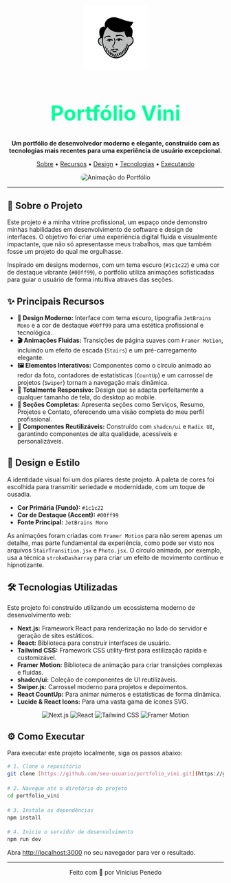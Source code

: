 <br/>
<div align="center">
  <img src="public/assets/face.png" width="150" alt="Logo">
  <h1 align="center" style="color: #00ff99; font-size: 3rem;">Portfólio Vini</h1>
  <p align="center">
    <strong>Um portfólio de desenvolvedor moderno e elegante, construído com as tecnologias mais recentes para uma experiência de usuário excepcional.</strong>
  </p>
  <p align="center">
    <a href="#-sobre-o-projeto">Sobre</a> •
    <a href="#-principais-recursos">Recursos</a> •
    <a href="#-design-e-estilo">Design</a> •
    <a href="#-tecnologias-utilizadas">Tecnologias</a> •
    <a href="#-como-executar">Executando</a>
  </p>
</div>

<div align="center">
  <img src="https://media3.giphy.com/media/v1.Y2lkPTc5MGI3NjExdXB4d2c3MmF0eHl2ZjRrZjNxdmZpd3lvYmxoNHEwNTgzZGlsM2J1dCZlcD12MV9pbnRlcm5hbF9naWZfYnlfaWQmY3Q9Zw/VVvcpqq3R34dClYgee/giphy.gif" alt="Animação do Portfólio" style="border-radius: 10px;"/>
</div>

---

## 🚀 Sobre o Projeto

Este projeto é a minha vitrine profissional, um espaço onde demonstro minhas habilidades em desenvolvimento de software e design de interfaces. O objetivo foi criar uma experiência digital fluida e visualmente impactante, que não só apresentasse meus trabalhos, mas que também fosse um projeto do qual me orgulhasse.

Inspirado em designs modernos, com um tema escuro (`#1c1c22`) e uma cor de destaque vibrante (`#00ff99`), o portfólio utiliza animações sofisticadas para guiar o usuário de forma intuitiva através das seções.

## ✨ Principais Recursos

- **🎨 Design Moderno:** Interface com tema escuro, tipografia `JetBrains Mono` e a cor de destaque `#00ff99` para uma estética profissional e tecnológica.
- **🎬 Animações Fluidas:** Transições de página suaves com `Framer Motion`, incluindo um efeito de escada (`Stairs`) e um pré-carregamento elegante.
- **🖼️ Elementos Interativos:** Componentes como o círculo animado ao redor da foto, contadores de estatísticas (`CountUp`) e um carrossel de projetos (`Swiper`) tornam a navegação mais dinâmica.
- **📱 Totalmente Responsivo:** Design que se adapta perfeitamente a qualquer tamanho de tela, do desktop ao mobile.
- **📂 Seções Completas:** Apresenta seções como Serviços, Resumo, Projetos e Contato, oferecendo uma visão completa do meu perfil profissional.
- **💼 Componentes Reutilizáveis:** Construído com `shadcn/ui` e `Radix UI`, garantindo componentes de alta qualidade, acessíveis e personalizáveis.

## 🎨 Design e Estilo

A identidade visual foi um dos pilares deste projeto. A paleta de cores foi escolhida para transmitir seriedade e modernidade, com um toque de ousadia.

- **Cor Primária (Fundo):** `#1c1c22`
- **Cor de Destaque (Accent):** `#00ff99`
- **Fonte Principal:** `JetBrains Mono`

As animações foram criadas com `Framer Motion` para não serem apenas um detalhe, mas parte fundamental da experiência, como pode ser visto nos arquivos `StairTransition.jsx` e `Photo.jsx`. O círculo animado, por exemplo, usa a técnica `strokeDasharray` para criar um efeito de movimento contínuo e hipnotizante.

## 🛠️ Tecnologias Utilizadas

Este projeto foi construído utilizando um ecossistema moderno de desenvolvimento web:

- **Next.js:** Framework React para renderização no lado do servidor e geração de sites estáticos.
- **React:** Biblioteca para construir interfaces de usuário.
- **Tailwind CSS:** Framework CSS utility-first para estilização rápida e customizável.
- **Framer Motion:** Biblioteca de animação para criar transições complexas e fluidas.
- **shadcn/ui:** Coleção de componentes de UI reutilizáveis.
- **Swiper.js:** Carrossel moderno para projetos e depoimentos.
- **React CountUp:** Para animar números e estatísticas de forma dinâmica.
- **Lucide & React Icons:** Para uma vasta gama de ícones SVG.

<div align="center">
  <img src="https://img.shields.io/badge/Next.js-000000?style=for-the-badge&logo=next.js&logoColor=white" alt="Next.js"/>
  <img src="https://img.shields.io/badge/React-20232A?style=for-the-badge&logo=react&logoColor=61DAFB" alt="React"/>
  <img src="https://img.shields.io/badge/Tailwind_CSS-38B2AC?style=for-the-badge&logo=tailwind-css&logoColor=white" alt="Tailwind CSS"/>
  <img src="https://img.shields.io/badge/Framer_Motion-0055FF?style=for-the-badge&logo=framer&logoColor=white" alt="Framer Motion"/>
</div>

## ⚙️ Como Executar

Para executar este projeto localmente, siga os passos abaixo:

```bash
# 1. Clone o repositório
git clone [https://github.com/seu-usuario/portfolio_vini.git](https://github.com/seu-usuario/portfolio_vini.git)

# 2. Navegue até o diretório do projeto
cd portfolio_vini

# 3. Instale as dependências
npm install

# 4. Inicie o servidor de desenvolvimento
npm run dev
```

Abra [http://localhost:3000](http://localhost:3000) no seu navegador para ver o resultado.

---
<p align="center">
  Feito com 💚 por Vinicius Penedo
</p>
